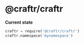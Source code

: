 # @craftr/craftr

__Current state__

```python
craftr = require('@craftr/craftr')
craftr.namespace('mynamespace')
```
